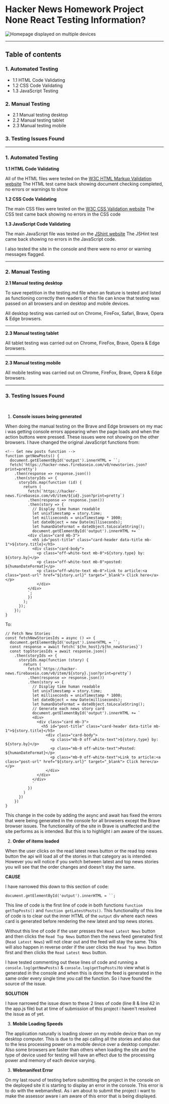 # **Hacker News Homework Project None React Testing Information?**

![Homepage displayed on multiple devices](./assets/images/am-i-responsive.png)

<hr>

## **Table of contents** ##

### **1. Automated Testing** ###

* 1.1 HTML Code Validating 
* 1.2 CSS Code Validating
* 1.3 JavaScript Testing

### **2. Manual Testing** ###

* 2.1 Manual testing desktop
* 2.2 Manual testing tablet
* 2.3 Manual testing mobile

### **3. Testing Issues Found** ###

<hr>

### **1. Automated Testing** ###

**1.1 HTML Code Validating**

All of the HTML files were tested on the [W3C HTML Markup Validation website](https://validator.w3.org/)
The HTML test came back showing document checking completed, no errors or warnings to show

**1.2 CSS Code Validating**

The main CSS files were tested on the [W3C CSS  Validation website](https://jigsaw.w3.org/css-validator/) 
The CSS test came back showing no errors in the CSS code

**1.3 JavaScript Code Validating**

The main JavaScript file was tested on the [JShint website](https://jshint.com/)
The JSHint test came back showing no errors in the JavaScript code.

I also tested the site in the console and there were no error or warning messages flagged. 
<hr>

### **2. Manual Testing** ###

**2.1 Manual testing desktop**

To save repetition in the testing.md file when an feature is tested and listed as functioning correctly then readers of this file can know that testing was passed on all browsers and on desktop and mobile devices. 

All desktop testing was carried out on Chrome, FireFox, Safari, Brave, Opera & Edge browsers. 

<hr>

**2.3 Manual testing tablet**

All tablet testing was carried out on Chrome, FireFox, Brave, Opera & Edge browsers.

<hr>

**2.3 Manual testing mobile**

All mobile testing was carried out on Chrome, FireFox, Brave, Opera & Edge browsers.

<hr>

### **3. Testing Issues Found** ###
<br/>

1. **Console issues being generated**

  When doing the manual testing on the Brave and Edge browsers on my mac i was getting console errors appearing when the page loads and when the action buttons were pressed. These issues were not showing on the other browsers. I have changed the original JavaScript functions from:

```
<!-- Get new posts function -->
function getNewPosts() {
  document.getElementById('output').innerHTML = ``;
  fetch('https://hacker-news.firebaseio.com/v0/newstories.json?print=pretty')
    .then(response => response.json())
    .then(storyIds => {
      storyIds.map(function (id) {
        return (
          fetch(`https://hacker-news.firebaseio.com/v0/item/${id}.json?print=pretty`)
          .then(response => response.json())
          .then(story => {
            // Display time human readable
            let unixTimestamp = story.time;
            let milliseconds = unixTimestamp * 1000;
            let dateObject = new Date(milliseconds);
            let humanDateFormat = dateObject.toLocaleString();
            document.getElementById('output').innerHTML += `
          <div class="card mb-3">
            <h5 id="post-title" class="card-header data-title mb-1">${story.title}</h5>
            <div class="card-body">
              <p class="off-white-text mb-0">${story.type} by: ${story.by}</p>
              <p class="off-white-text mb-0">posted: ${humanDateFormat}</p>
              <p class="off-white-text mb-0">link to article:<a class="post-url" href="${story.url}" target="_blank"> Click here</a></p>
              </div>
          </div>
          `;
          })
        );
      });
    });
}
```

To: 

```
// Fetch New Stories 
const fetchNewStoriesIds = async () => {
  document.getElementById('output').innerHTML = ``;
  const response = await fetch(`${hn_host}/${hn_newStories}`)
  const topStoriesIds = await response.json()
    .then(storyIds => {
      storyIds.map(function (story) {
        return (
          fetch(`https://hacker-news.firebaseio.com/v0/item/${story}.json?print=pretty`)
          .then(response => response.json())
          .then(story => {
            // Display time human readable
            let unixTimestamp = story.time;
            let milliseconds = unixTimestamp * 1000;
            let dateObject = new Date(milliseconds);
            let humanDateFormat = dateObject.toLocaleString();
            // Generate each news story card
            document.getElementById('output').innerHTML += `
            <div>
              <div class="card mb-3">
                <h5 id="post-title" class="card-header data-title mb-1">${story.title}</h5>
                  <div class="card-body">
                    <p class="mb-0 off-white-text">${story.type} by: ${story.by}</p>
                    <p class="mb-0 off-white-text">Posted: ${humanDateFormat}</p>
                    <p class="mb-0 off-white-text">Link to article:<a class="post-url" href="${story.url}" target="_blank"> Click here</a></p>
                  </div>
              </div>
            </div>
            `
          })
        )
      })
    })
}
```

This change in the code by adding the async and await has fixed the errors that were being generated in the console for all browsers except the Brave browser issues. The functionality of the site in Brave is unaffected and the site performs as is intended. But this is to highlight i am aware of the issues. 

2. **Order of items loaded**<br/>
  
  When the user clicks on the read latest news button or the read top news button the api will load all of the stories in that category as is intended. However you will notice if you switch between latest and top news stories you will see that the order changes and doesn't stay the same. 

  **CAUSE**

  I have narrowed this down to this section of code: 

  `document.getElementById('output').innerHTML = ``;`

  This line of code is the first line of code in both functions `function getTopPosts()` and `function getLatestPosts()`. This functionality of this line of code is to clear out the inner HTML of the `output` div where each news card is generated before rendering the new latest and top news stories.
    
  Without this line of code if the user presses the `Read Latest News` button and then clicks the `Read Top News` button then the news feed generated first (`Read Latest News`) will not clear out and the feed will stay the same. This will also happen in reverse order if the user clicks the `Read Top News` button first and then clicks the `Read Latest News` button.

  I have tested commenting out these lines of code and running a `console.log(getNewPosts)` & `console.log(getTopPosts)`to view what is generated in the console and when this is done the feed is generated in the same order every single time you call the function. So i have found the source of the issue. 

  **SOLUTION**

  I have narrowed the issue down to these 2 lines of code (line 8 & line 42 in the app.js file) but at time of submission of this project i haven't resolved the issue as of yet. 

3. **Mobile Loading Speeds**<br/>

  The application naturally is loading slower on my mobile device than on my desktop computer. This is due to the api calling all the stories and also due to the less processing power on a mobile device over a desktop computer. Also some browsers are faster than others when loading the site and the type of device used for testing will have an effect due to the processing power and memory of each device varying.

3. **Webmanifest Error**<br/>

  On my last round of testing before submitting the project in the console on the deployed site it is starting to display an error in the console. This error is to do with the webmanifest. As i am about to submit the project i want to make the assessor aware i am aware of this error that is being displayed. 